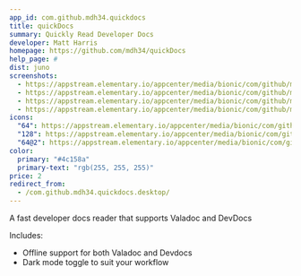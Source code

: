 ```yaml
---
app_id: com.github.mdh34.quickdocs
title: quickDocs
summary: Quickly Read Developer Docs
developer: Matt Harris
homepage: https://github.com/mdh34/quickDocs
help_page: #
dist: juno
screenshots:
  - https://appstream.elementary.io/appcenter/media/bionic/com/github/mdh34.quickdocs/18D3FE7129978AEE01B84A55B25D5B8B/screenshots/image-1_orig.png
  - https://appstream.elementary.io/appcenter/media/bionic/com/github/mdh34.quickdocs/18D3FE7129978AEE01B84A55B25D5B8B/screenshots/image-2_orig.png
  - https://appstream.elementary.io/appcenter/media/bionic/com/github/mdh34.quickdocs/18D3FE7129978AEE01B84A55B25D5B8B/screenshots/image-3_orig.png
  - https://appstream.elementary.io/appcenter/media/bionic/com/github/mdh34.quickdocs/18D3FE7129978AEE01B84A55B25D5B8B/screenshots/image-4_orig.png
icons:
  "64": https://appstream.elementary.io/appcenter/media/bionic/com/github/mdh34.quickdocs/18D3FE7129978AEE01B84A55B25D5B8B/icons/64x64/com.github.mdh34.quickdocs_com.github.mdh34.quickdocs.png
  "128": https://appstream.elementary.io/appcenter/media/bionic/com/github/mdh34.quickdocs/18D3FE7129978AEE01B84A55B25D5B8B/icons/128x128/com.github.mdh34.quickdocs_com.github.mdh34.quickdocs.png
  "64@2": https://appstream.elementary.io/appcenter/media/bionic/com/github/mdh34.quickdocs/18D3FE7129978AEE01B84A55B25D5B8B/icons/64x64@2/com.github.mdh34.quickdocs_com.github.mdh34.quickdocs.png
color:
  primary: "#4c158a"
  primary-text: "rgb(255, 255, 255)"
price: 2
redirect_from:
  - /com.github.mdh34.quickdocs.desktop/
---
```


<p>A fast developer docs reader that supports Valadoc and DevDocs</p>
<p>Includes:</p>
<ul>
  <li>Offline support for both Valadoc and Devdocs</li>
  <li>Dark mode toggle to suit your workflow</li>
</ul>